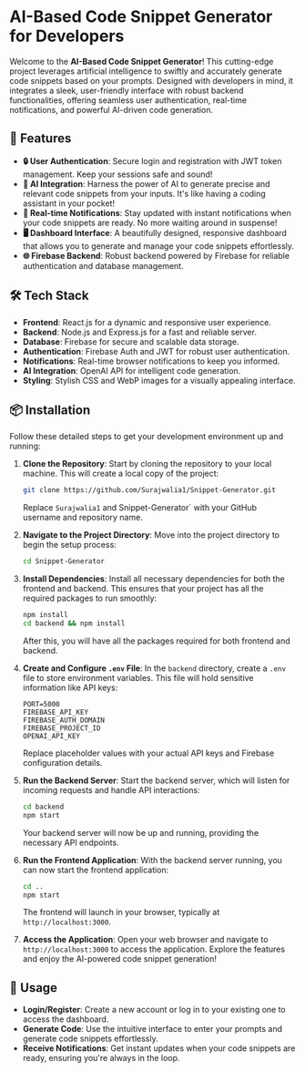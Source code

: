 # AI-Based Code Snippet Generator for Developers

Welcome to the **AI-Based Code Snippet Generator**! This cutting-edge project leverages artificial intelligence to swiftly and accurately generate code snippets based on your prompts. Designed with developers in mind, it integrates a sleek, user-friendly interface with robust backend functionalities, offering seamless user authentication, real-time notifications, and powerful AI-driven code generation.

## 🚀 Features

- **🔒 User Authentication**: Secure login and registration with JWT token management. Keep your sessions safe and sound!
- **🤖 AI Integration**: Harness the power of AI to generate precise and relevant code snippets from your inputs. It's like having a coding assistant in your pocket!
- **🔔 Real-time Notifications**: Stay updated with instant notifications when your code snippets are ready. No more waiting around in suspense!
- **🖥️ Dashboard Interface**: A beautifully designed, responsive dashboard that allows you to generate and manage your code snippets effortlessly.
- **🌐 Firebase Backend**: Robust backend powered by Firebase for reliable authentication and database management.

## 🛠️ Tech Stack

- **Frontend**: React.js for a dynamic and responsive user experience.
- **Backend**: Node.js and Express.js for a fast and reliable server.
- **Database**: Firebase for secure and scalable data storage.
- **Authentication**: Firebase Auth and JWT for robust user authentication.
- **Notifications**: Real-time browser notifications to keep you informed.
- **AI Integration**: OpenAI API for intelligent code generation.
- **Styling**: Stylish CSS and WebP images for a visually appealing interface.

## 📦 Installation

Follow these detailed steps to get your development environment up and running:

1. **Clone the Repository**:
    Start by cloning the repository to your local machine. This will create a local copy of the project:
    ```bash
    git clone https://github.com/Surajwalia1/Snippet-Generator.git
    ```
    Replace `Surajwalia1` and Snippet-Generator` with your GitHub username and repository name.

2. **Navigate to the Project Directory**:
    Move into the project directory to begin the setup process:
    ```bash
    cd Snippet-Generator
    ```

3. **Install Dependencies**:
    Install all necessary dependencies for both the frontend and backend. This ensures that your project has all the required packages to run smoothly:
    ```bash
    npm install
    cd backend && npm install
    ```
    After this, you will have all the packages required for both frontend and backend.

4. **Create and Configure `.env` File**:
    In the `backend` directory, create a `.env` file to store environment variables. This file will hold sensitive information like API keys:
    ```env
    PORT=5000
    FIREBASE_API_KEY
    FIREBASE_AUTH_DOMAIN
    FIREBASE_PROJECT_ID
    OPENAI_API_KEY
    ```
    Replace placeholder values with your actual API keys and Firebase configuration details.

5. **Run the Backend Server**:
    Start the backend server, which will listen for incoming requests and handle API interactions:
    ```bash
    cd backend
    npm start
    ```
    Your backend server will now be up and running, providing the necessary API endpoints.

6. **Run the Frontend Application**:
    With the backend server running, you can now start the frontend application:
    ```bash
    cd ..
    npm start
    ```
    The frontend will launch in your browser, typically at `http://localhost:3000`.

7. **Access the Application**:
    Open your web browser and navigate to `http://localhost:3000` to access the application. Explore the features and enjoy the AI-powered code snippet generation!

## 📖 Usage

- **Login/Register**: Create a new account or log in to your existing one to access the dashboard.
- **Generate Code**: Use the intuitive interface to enter your prompts and generate code snippets effortlessly.
- **Receive Notifications**: Get instant updates when your code snippets are ready, ensuring you're always in the loop.







